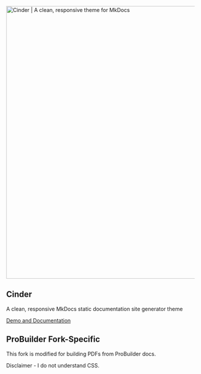 <a href="http://sourcefoundry.org/cinder/"><img src="img/header.png" alt="Cinder | A clean, responsive theme for MkDocs" width="728"></a>

## Cinder

A clean, responsive MkDocs static documentation site generator theme

[Demo and Documentation](http://sourcefoundry.org/cinder/)

## ProBuilder Fork-Specific

This fork is modified for building PDFs from ProBuilder docs.

Disclaimer - I do not understand CSS.
